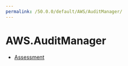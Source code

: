 ```yaml
---
permalink: /50.0.0/default/AWS/AuditManager/
---
```


# AWS.AuditManager



* [Assessment](Assessment.md)